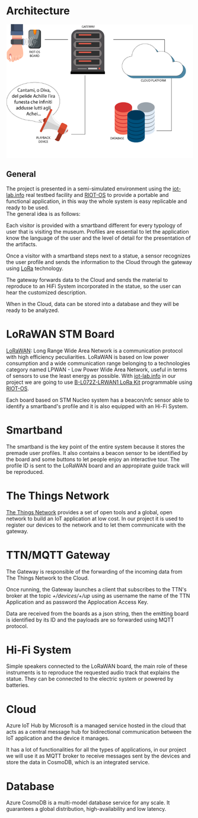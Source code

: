 # Architecture

![](pics/architecture.png)

## General
The project is presented in a semi-simulated environment using the [iot-lab.info](https://www.iot-lab.info/) real testbed facility and [RIOT-OS](https://riot-os.org/) to provide a portable and functional application, in this way the whole system is easy replicable and ready to be used.
<br/>The general idea is as follows:

Each visitor is provided with a smartband different for every typology of user that is visiting the museum. Profiles are essential to let the application know the language of the user and the level of detail for the presentation of the artifacts.

Once a visitor with a smartband steps next to a statue, a sensor recognizes the user profile and sends the information to the Cloud through the gateway using [LoRa](https://en.wikipedia.org/wiki/LoRa#LoRaWAN) technology.

The gateway forwards data to the Cloud and sends the material to reproduce to an HiFi System incorporated in the statue, so the user can hear the customized description.

When in the Cloud, data can be stored into a database and they will be ready to be analyzed. 

# LoRaWAN STM Board
[LoRaWAN](https://lora-alliance.org/about-lorawan): Long Range Wide Area Network is a communication protocol with high efficiency peculiarities. LoRaWAN is based on low power consumption and a wide communication range belonging to a technologies category named LPWAN - Low Power Wide Area Network, useful in terms of sensors to use the least energy as possible.
With [iot-lab.info](https://www.iot-lab.info/) in our project we are going to use [B-L072Z-LRWAN1 LoRa Kit](https://www.st.com/en/evaluation-tools/b-l072z-lrwan1.html) programmable using [RIOT-OS](https://riot-os.org/).

Each board based on STM Nucleo system has a beacon/nfc sensor able to identify a smartband's profile and it is also equipped with an Hi-Fi System.

# Smartband
The smartband is the key point of the entire system because it stores the premade user profiles. It also contains a beacon sensor to be identified by the board and some buttons to let people enjoy an interactive tour. The profile ID is sent to the LoRaWAN board and an appropirate guide track will be reproduced.

# The Things Network
[The Things Network](https://www.thethingsnetwork.org/) provides a set of open tools and a global, open network to build an IoT application at low cost.
In our project it is used to register our devices to the network and to let them communicate with the gateway.

# TTN/MQTT Gateway
The Gateway is responsible of the forwarding of the incoming data from The Things Network to the Cloud.

Once running, the Gateway launches a client that subscribes to the TTN's broker at the topic _+/devices/+/up_ using as username the name of the TTN Application and as password the Applocation Access Key.

Data are received from the boards as a json string, then the emitting board is identified by its ID and the payloads are so forwarded using MQTT protocol.

# Hi-Fi System
Simple speakers connected to the LoRaWAN board, the main role of these instruments is to reproduce the requested audio track that explains the statue. They can be connected to the electric system or powered by batteries.

# Cloud
Azure IoT Hub by Microsoft is a managed service hosted in the cloud that acts as a central message hub for bidirectional communication between the IoT application and the device it manages. 

It has a lot of functionalities for all the types of applications, in our project we will use it as MQTT broker to receive messages sent by the devices and store the data in CosmoDB, which is an integrated service.

# Database
Azure CosmoDB is a multi-model database service for any scale. It guarantees a global distribution, high-availability and low latency.

